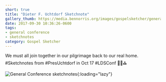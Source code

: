 ```yaml
---
short: true
title: "Dieter F. Uchtdorf Sketchnote"
gallery_thumb: https://media.bennorris.org/images/gospelsketcher/general-conference/oct-2017/oct-17-1-uchtdorf.jpg
date: 2017-09-30 10:36:26-0600
tags:
- general conference
- sketchnotes
category: Gospel Sketcher
---
```


We must all join together in our pilgrimage back to our real home. #Sketchnotes from #PresUchtdorf in Oct 17 #LDSConf ✍🏼⛪️

![General Conference sketchnotes](https://media.bennorris.org/images/gospelsketcher/general-conference/oct-2017/oct-17-1-uchtdorf.jpg){:loading="lazy"}
